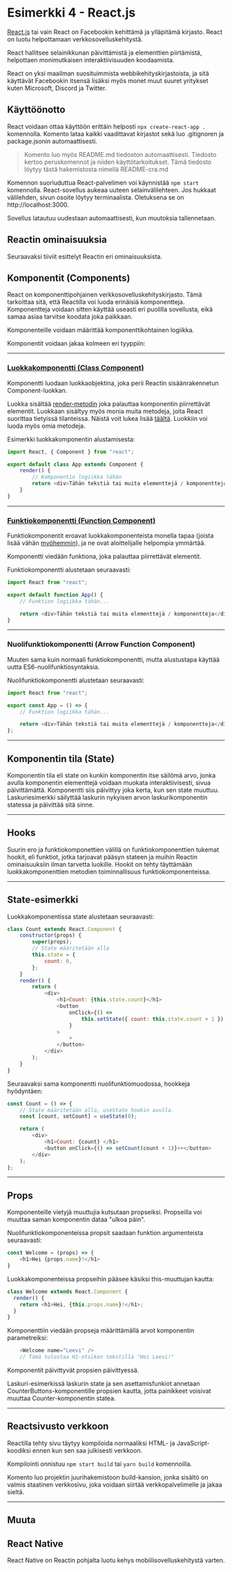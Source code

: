 # Esimerkki 4 - React.js

[React.js](https://reactjs.org) tai vain React on Facebookin kehittämä ja ylläpitämä kirjasto. React on luotu helpottamaan verkkosovelluskehitystä.

React hallitsee selainikkunan päivittämistä ja elementtien piirtämistä, helpottaen monimutkaisen interaktiivisuuden koodaamista.

React on yksi maailman suosituimmista webbikehityskirjastoista, ja sitä käyttävät Facebookin itsensä lisäksi myös monet muut suuret yritykset kuten Microsoft, Discord ja Twitter.

## Käyttöönotto

React voidaan ottaa käyttöön erittäin helposti `npx create-react-app .` komennolla. Komento lataa kaikki vaadittavat kirjastot sekä luo .gitignoren ja package.jsonin automaattisesti.

> Komento luo myös README.md tiedoston automaattisesti. Tiedosto kertoo peruskomennot ja niiden käyttötarkoitukset. Tämä tiedosto löytyy tästä hakemistosta nimellä README-cra.md

Komennon suoriuduttua React-palvelimen voi käynnistää `npm start` komennolla. React-sovellus aukeaa uuteen selainvälilehteen. Jos hukkaat välilehden, sivun osoite löytyy terminaalista. Oletuksena se on http://localhost:3000.

Sovellus latautuu uudestaan automaattisesti, kun muutoksia tallennetaan.

## Reactin ominaisuuksia

Seuraavaksi tiiviit esittelyt Reactin eri ominaisuuksista.

## Komponentit (Components)

React on komponenttipohjainen verkkosovelluskehityskirjasto. Tämä tarkoittaa sitä, että Reactilla voi luoda erinäisiä komponentteja. Komponentteja voidaan sitten käyttää useasti eri puolilla sovellusta, eikä samaa asiaa tarvitse koodata joka paikkaan.

Komponenteille voidaan määrittää komponenttikohtainen logiikka.

Komponentit voidaan jakaa kolmeen eri tyyppiin:

---

### [Luokkakomponentti (Class Component)](https://reactjs.org/docs/react-component.html)

Komponentti luodaan luokkaobjektina, joka perii Reactin sisäänrakennetun Component-luokkan.

Luokka sisältää [render-metodin](https://reactjs.org/docs/react-component.html#render) joka palauttaa komponentin piirrettävät elementit. Luokkaan sisältyy myös monia muita metodeja, joita React suorittaa tietyissä tilanteissa. Näistä voit lukea lisää [täältä](https://reactjs.org/docs/react-component.html#the-component-lifecycle). Luokkiin voi luoda myös omia metodeja.

Esimerkki luokkakomponentin alustamisesta:

```js
import React, { Component } from "react";

export default class App extends Component {
    render() {
        // Komponentin logiikka tähän
        return <div>Tähän tekstiä tai muita elementtejä / komponentteja</div>;
    }
}
```

---
### [Funktiokomponentti (Function Component)](https://reactjs.org/docs/components-and-props.html)

Funktiokomponentit eroavat luokkakomponenteista monella tapaa (joista lisää vähän [myöhemmin](#hooks)), ja ne ovat aloittelijalle helpompia ymmärtää.

Komponentti viedään funktiona, joka palauttaa piirrettävät elementit.

Funktiokomponentti alustetaan seuraavasti:

```js
import React from "react";

export default function App() {
    // Funktion logiikka tähän...

    return <div>Tähän tekstiä tai muita elementtejä / komponentteja</div>;
}
```

---
### Nuolifunktiokomponentti (Arrow Function Component)

Muuten sama kuin normaali funktiokomponentti, mutta alustustapa käyttää uutta ES6-nuolifunktiosyntaksia.

Nuolifunktiokomponentti alustetaan seuraavasti:

```js
import React from "react";

export const App = () => {
    // Funktion logiikka tähän...

    return <div>Tähän tekstiä tai muita elementtejä / komponentteja</div>;
};
```

---

## Komponentin tila (State)

Komponentin tila eli state on kunkin komponentin itse säilömä arvo, jonka avulla komponentin elementtejä voidaan muokata interaktiivisesti, sivua päivittämättä. Komponentti siis päivittyy joka kerta, kun sen state muuttuu. Laskuriesimerkki säilyttää laskurin nykyisen arvon laskurikomponentin statessa ja päivittää sitä sinne.

---

## Hooks

Suurin ero ja funktiokomponettien välillä on funktiokomponenttien tukemat hookit, eli funktiot, jotka tarjoavat pääsyn stateen ja muihin Reactin ominaisuuksiin ilman tarvetta luokille. Hookit on tehty täyttämään luokkakomponenttien metodien toiminnallisuus funktiokomponenteissa.

---

## State-esimerkki

Luokkakomponentissa state alustetaan seuraavasti:

```js
class Count extends React.Component {
    constructor(props) {
        super(props);
        // State määritetään alla
        this.state = {
            count: 0,
        };
    }
    render() {
        return (
            <div>
                <h1>Count: {this.state.count}</h1>
                <button
                    onClick={() =>
                        this.setState({ count: this.state.count + 1 })
                    }
                >
                    +
                </button>
            </div>
        );
    }
}
```

Seuraavaksi sama komponentti nuolifunktiomuodossa, hookkeja hyödyntäen:

```js
const Count = () => {
    // State määritetään alla, useState hookin avulla.
    const [count, setCount] = useState(0);

    return (
        <div>
            <h1>Count: {count} </h1>
            <button onClick={() => setCount(count + 1)}>+</button>
        </div>
    );
};
```
---
## Props
Komponenteille vietyjä muuttujia kutsutaan propseiksi. Propseilla voi muuttaa saman komponentin dataa "ulkoa päin". 

Nuolifunktiokomponenteissa propsit saadaan funktion argumenteista seuraavasti: 
```js
const Welcome = (props) => {
    <h1>Hei {props.name}!</h1>
}
```

Luokkakomponenteissa propseihin pääsee käsiksi this-muuttujan kautta:

```js  
class Welcome extends React.Component {
  render() {
    return <h1>Hei, {this.props.name}!</h1>;
  }
}
```
Komponenttiin viedään propseja määrittämällä arvot komponentin parametreiksi: 

```js
    <Welcome name="Leevi" />
    // Tämä tulostaa H1-otsikon tekstillä "Hei Leevi!"
```

Komponentit päivittyvät propsien päivittyessä.

Laskuri-esimerkissä laskurin state ja sen asettamisfunkiot annetaan CounterButtons-komponentille propsien kautta, jotta painikkeet voisivat muuttaa Counter-komponentin statea. 

---
## Reactsivusto verkkoon
Reactilla tehty sivu täytyy kompiloida normaaliksi HTML- ja JavaScript-koodiksi ennen kun sen saa julkisesti verkkoon.

Kompilointi onnistuu `npm start build` tai `yarn build` komennoilla. 

Komento luo projektin juurihakemistoon build-kansion, jonka sisältö on valmis staatinen verkkosivu, joka voidaan siirtää verkkopalvelimelle ja jakaa sieltä.

---
## Muuta
## React Native
React Native on Reactin pohjalta luotu kehys mobiilisovelluskehitystä varten. 
